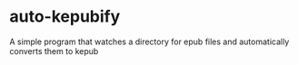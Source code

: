 # auto-kepubify
A simple program that watches a directory for epub files and automatically converts them to kepub
